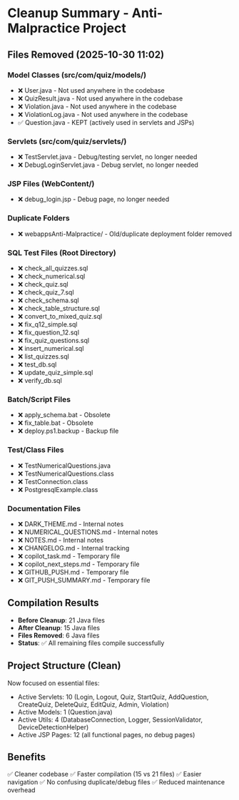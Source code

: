 # Cleanup Summary - Anti-Malpractice Project

## Files Removed (2025-10-30 11:02)

### Model Classes (src/com/quiz/models/)
- ❌ User.java - Not used anywhere in the codebase
- ❌ QuizResult.java - Not used anywhere in the codebase
- ❌ Violation.java - Not used anywhere in the codebase
- ❌ ViolationLog.java - Not used anywhere in the codebase
- ✅ Question.java - KEPT (actively used in servlets and JSPs)

### Servlets (src/com/quiz/servlets/)
- ❌ TestServlet.java - Debug/testing servlet, no longer needed
- ❌ DebugLoginServlet.java - Debug servlet, no longer needed

### JSP Files (WebContent/)
- ❌ debug_login.jsp - Debug page, no longer needed

### Duplicate Folders
- ❌ webappsAnti-Malpractice/ - Old/duplicate deployment folder removed

### SQL Test Files (Root Directory)
- ❌ check_all_quizzes.sql
- ❌ check_numerical.sql
- ❌ check_quiz.sql
- ❌ check_quiz_7.sql
- ❌ check_schema.sql
- ❌ check_table_structure.sql
- ❌ convert_to_mixed_quiz.sql
- ❌ fix_q12_simple.sql
- ❌ fix_question_12.sql
- ❌ fix_quiz_questions.sql
- ❌ insert_numerical.sql
- ❌ list_quizzes.sql
- ❌ test_db.sql
- ❌ update_quiz_simple.sql
- ❌ verify_db.sql

### Batch/Script Files
- ❌ apply_schema.bat - Obsolete
- ❌ fix_table.bat - Obsolete
- ❌ deploy.ps1.backup - Backup file

### Test/Class Files
- ❌ TestNumericalQuestions.java
- ❌ TestNumericalQuestions.class
- ❌ TestConnection.class
- ❌ PostgresqlExample.class

### Documentation Files
- ❌ DARK_THEME.md - Internal notes
- ❌ NUMERICAL_QUESTIONS.md - Internal notes
- ❌ NOTES.md - Internal notes
- ❌ CHANGELOG.md - Internal tracking
- ❌ copilot_task.md - Temporary file
- ❌ copilot_next_steps.md - Temporary file
- ❌ GITHUB_PUSH.md - Temporary file
- ❌ GIT_PUSH_SUMMARY.md - Temporary file

## Compilation Results
- **Before Cleanup**: 21 Java files
- **After Cleanup**: 15 Java files
- **Files Removed**: 6 Java files
- **Status**: ✅ All remaining files compile successfully

## Project Structure (Clean)
Now focused on essential files:
- Active Servlets: 10 (Login, Logout, Quiz, StartQuiz, AddQuestion, CreateQuiz, DeleteQuiz, EditQuiz, Admin, Violation)
- Active Models: 1 (Question.java)
- Active Utils: 4 (DatabaseConnection, Logger, SessionValidator, DeviceDetectionHelper)
- Active JSP Pages: 12 (all functional pages, no debug pages)

## Benefits
✅ Cleaner codebase
✅ Faster compilation (15 vs 21 files)
✅ Easier navigation
✅ No confusing duplicate/debug files
✅ Reduced maintenance overhead
